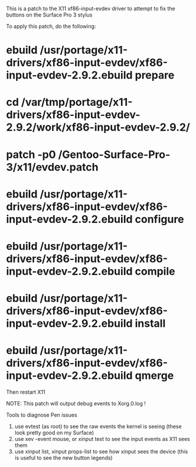 This is a patch to the X11 xf86-input-evdev driver to attempt to fix the buttons on the Surface Pro 3 stylus

To apply this patch, do the following:

# ebuild /usr/portage/x11-drivers/xf86-input-evdev/xf86-input-evdev-2.9.2.ebuild prepare
# cd /var/tmp/portage/x11-drivers/xf86-input-evdev-2.9.2/work/xf86-input-evdev-2.9.2/
# patch -p0 <path to patch>/Gentoo-Surface-Pro-3/x11/evdev.patch 
# ebuild /usr/portage/x11-drivers/xf86-input-evdev/xf86-input-evdev-2.9.2.ebuild configure
# ebuild /usr/portage/x11-drivers/xf86-input-evdev/xf86-input-evdev-2.9.2.ebuild compile
# ebuild /usr/portage/x11-drivers/xf86-input-evdev/xf86-input-evdev-2.9.2.ebuild install 
# ebuild /usr/portage/x11-drivers/xf86-input-evdev/xf86-input-evdev-2.9.2.ebuild qmerge 

Then restart X11

NOTE: This patch will output debug events to Xorg.0.log !

Tools to diagnose Pen issues

1) use evtest (as root) to see the raw events the kernel is seeing (these look pretty good on my Surface)
2) use xev -event mouse, or xinput test to see the input events as X11 sees them
3) use xinput list, xinput props-list to see how xinput sees the device (this is useful to see the new button legends)

